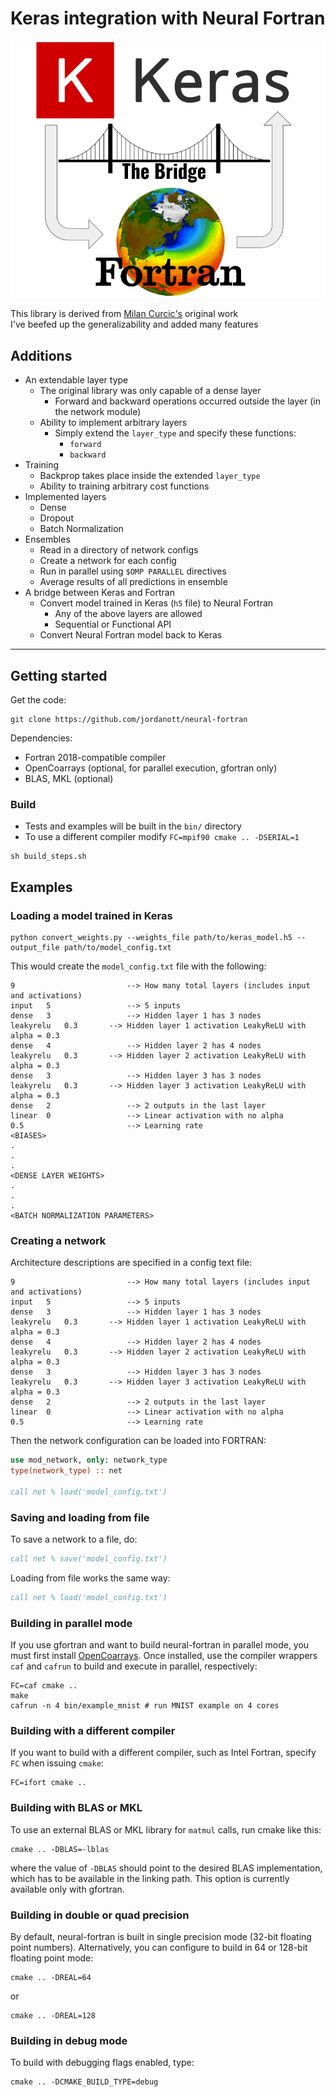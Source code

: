 # Keras integration with Neural Fortran

![](https://github.com/jordanott/neural-fortran/blob/master/Figures/logo.png?raw=true)

This library is derived from [Milan Curcic's](https://github.com/jordanott/neural-fortran) original work  
I've beefed up the generalizability and added many features

## Additions
* An extendable layer type
  * The original library was only capable of a dense layer
    * Forward and backward operations occurred outside the layer (in the network module)
  * Ability to implement arbitrary layers
    * Simply extend the `layer_type` and specify these functions:
      * `forward`
      * `backward`
* Training
  * Backprop takes place inside the extended `layer_type`
  * Ability to training arbitrary cost functions
* Implemented layers
  * Dense
  * Dropout
  * Batch Normalization
* Ensembles
  * Read in a directory of network configs
  * Create a network for each config
  * Run in parallel using `$OMP PARALLEL` directives
  * Average results of all predictions in ensemble
* A bridge between Keras and Fortran
  * Convert model trained in Keras (`h5` file) to Neural Fortran
    * Any of the above layers are allowed
    * Sequential or Functional API
  * Convert Neural Fortran model back to Keras

---

## Getting started

Get the code:

```
git clone https://github.com/jordanott/neural-fortran
```

Dependencies:

* Fortran 2018-compatible compiler
* OpenCoarrays (optional, for parallel execution, gfortran only)
* BLAS, MKL (optional)

### Build
* Tests and examples will be built in the `bin/` directory
* To use a different compiler modify `FC=mpif90 cmake .. -DSERIAL=1`

```
sh build_steps.sh
```

## Examples

### Loading a model trained in Keras

```
python convert_weights.py --weights_file path/to/keras_model.h5 --output_file path/to/model_config.txt
```

This would create the `model_config.txt` file with the following:
```
9                         --> How many total layers (includes input and activations)
input	5                 --> 5 inputs
dense	3                 --> Hidden layer 1 has 3 nodes
leakyrelu	0.3       --> Hidden layer 1 activation LeakyReLU with alpha = 0.3
dense	4                 --> Hidden layer 2 has 4 nodes
leakyrelu	0.3       --> Hidden layer 2 activation LeakyReLU with alpha = 0.3
dense	3                 --> Hidden layer 3 has 3 nodes
leakyrelu	0.3       --> Hidden layer 3 activation LeakyReLU with alpha = 0.3
dense	2                 --> 2 outputs in the last layer
linear	0                 --> Linear activation with no alpha
0.5                       --> Learning rate
<BIASES>
.
.
.
<DENSE LAYER WEIGHTS>
.
.
.
<BATCH NORMALIZATION PARAMETERS>
```

### Creating a network

Architecture descriptions are specified in a config text file:
```
9                         --> How many total layers (includes input and activations)
input	5                 --> 5 inputs
dense	3                 --> Hidden layer 1 has 3 nodes
leakyrelu	0.3       --> Hidden layer 1 activation LeakyReLU with alpha = 0.3
dense	4                 --> Hidden layer 2 has 4 nodes
leakyrelu	0.3       --> Hidden layer 2 activation LeakyReLU with alpha = 0.3
dense	3                 --> Hidden layer 3 has 3 nodes
leakyrelu	0.3       --> Hidden layer 3 activation LeakyReLU with alpha = 0.3
dense	2                 --> 2 outputs in the last layer
linear	0                 --> Linear activation with no alpha
0.5                       --> Learning rate
```

Then the network configuration can be loaded into FORTRAN:
```fortran
use mod_network, only: network_type
type(network_type) :: net

call net % load('model_config.txt')
```

### Saving and loading from file

To save a network to a file, do:

```fortran
call net % save('model_config.txt')
```

Loading from file works the same way:

```fortran
call net % load('model_config.txt')
```

### Building in parallel mode

If you use gfortran and want to build neural-fortran in parallel mode,
you must first install [OpenCoarrays](https://github.com/sourceryinstitute/OpenCoarrays).
Once installed, use the compiler wrappers `caf` and `cafrun` to build and execute
in parallel, respectively:

```
FC=caf cmake ..
make
cafrun -n 4 bin/example_mnist # run MNIST example on 4 cores
```

### Building with a different compiler

If you want to build with a different compiler, such as Intel Fortran,
specify `FC` when issuing `cmake`:

```
FC=ifort cmake ..
```

### Building with BLAS or MKL

To use an external BLAS or MKL library for `matmul` calls,
run cmake like this:

```
cmake .. -DBLAS=-lblas
```

where the value of `-DBLAS` should point to the desired BLAS implementation,
which has to be available in the linking path.
This option is currently available only with gfortran.

### Building in double or quad precision

By default, neural-fortran is built in single precision mode
(32-bit floating point numbers). Alternatively, you can configure to build
in 64 or 128-bit floating point mode:

```
cmake .. -DREAL=64
```

or

```
cmake .. -DREAL=128
```

### Building in debug mode

To build with debugging flags enabled, type:

```
cmake .. -DCMAKE_BUILD_TYPE=debug
```

